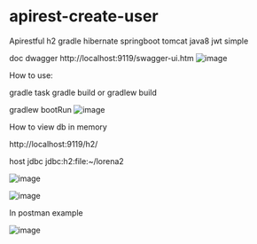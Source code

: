 # apirest-create-user
Apirestful h2 gradle hibernate springboot tomcat java8 jwt simple

doc dwagger
http://localhost:9119/swagger-ui.htm
![image](https://user-images.githubusercontent.com/23701946/126078251-a964bf29-0fc8-4644-985f-5dbe22aa44c0.png)


How to use:

gradle task
gradle build or gradlew build

gradlew bootRun
![image](https://user-images.githubusercontent.com/23701946/126078260-0737d7ed-e1de-4511-9051-1ef13fc8049a.png)



How to view db in memory

http://localhost:9119/h2/

host jdbc jdbc:h2:file:~/lorena2

![image](https://user-images.githubusercontent.com/23701946/126078202-875c9629-e5ab-40aa-90fd-a25dd1f86d64.png)

![image](https://user-images.githubusercontent.com/23701946/126078236-7f9d895e-f566-44b6-b832-992d9fa8b1ab.png)


In postman example

![image](https://user-images.githubusercontent.com/23701946/126078533-106063e3-ac6c-447f-ae15-77593ec5d342.png)

